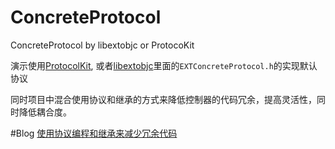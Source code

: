 # ConcreteProtocol
ConcreteProtocol by libextobjc or ProtocoKit

演示使用[ProtocolKit](https://github.com/forkingdog/ProtocolKit), 或者[libextobjc](https://github.com/QHLib/libextobjc)里面的```EXTConcreteProtocol.h```的实现默认协议

同时项目中混合使用协议和继承的方式来降低控制器的代码冗余，提高灵活性，同时降低耦合度。

#Blog
[使用协议编程和继承来减少冗余代码](http://www.jianshu.com/p/8ad4a56a41a7)


